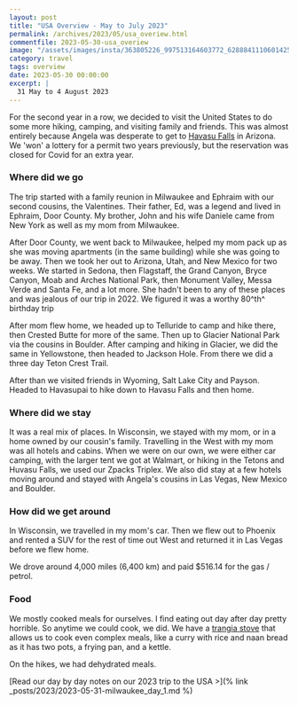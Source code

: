 ```yaml
---
layout: post
title: "USA Overview - May to July 2023"
permalink: /archives/2023/05/usa_overiew.html
commentfile: 2023-05-30-usa_overiew
image: "/assets/images/insta/363805226_997513164603772_6288841110601425992_n_17863101818972645.jpg"
category: travel
tags: overview
date: 2023-05-30 00:00:00
excerpt: |
  31 May to 4 August 2023
---
```


For the second year in a row, we decided to visit the United States to do some more hiking, camping, and visiting family and friends. This was almost entirely because Angela was desperate to get to [Havasu Falls](https://en.wikipedia.org/wiki/Havasu_Falls) in Arizona. We 'won' a lottery for a permit two years previously, but the reservation was closed for Covid for an extra year.

### Where did we go

The trip started with a family reunion in Milwaukee and Ephraim with our second cousins, the Valentines. Their father, Ed, was a legend and lived in Ephraim, Door County. My brother, John and his wife Daniele came from New York as well as my mom from Milwaukee.

After Door County, we went back to Milwaukee, helped my mom pack up as she was moving apartments (in the same building) while she was going to be away. Then we took her out to Arizona, Utah, and New Mexico for two weeks. We started in Sedona, then Flagstaff, the Grand Canyon, Bryce Canyon, Moab and Arches National Park, then Monument Valley, Messa Verde and Santa Fe, and a lot more. She hadn't been to any of these places and was jealous of our trip in 2022. We figured it was a worthy 80^th^ birthday trip

After mom flew home, we headed up to Telluride to camp and hike there, then Crested Butte for more of the same. Then up to Glacier National Park via the cousins in Boulder. After camping and hiking in Glacier, we did the same in Yellowstone, then headed to Jackson Hole. From there we did a three day Teton Crest Trail.

After than we visited friends in Wyoming, Salt Lake City and Payson. Headed to Havasupai to hike down to Havasu Falls and then home.

### Where did we stay

It was a real mix of places. In Wisconsin, we stayed with my mom, or in a home owned by our cousin's family. Travelling in the West with my mom was all hotels and cabins. When we were on our own, we were either car camping, with the larger tent we got at Walmart, or hiking in the Tetons and Huvasu Falls, we used our Zpacks Triplex. We also did stay at a few hotels moving around and stayed with Angela's cousins in Las Vegas, New Mexico and Boulder.

### How did we get around

In Wisconsin, we travelled in my mom's car. Then we flew out to Phoenix and rented a SUV for the rest of time out West and returned it in Las Vegas before we flew home.

We drove around 4,000 miles (6,400 km) and paid $516.14 for the gas / petrol.

### Food

We mostly cooked meals for ourselves. I find eating out day after day pretty horrible. So anytime we could cook, we did. We have a [trangia stove](https://trangia.se/en/shop/trangia-stove-25-6-ul/) that allows us to cook even complex meals, like a curry with rice and naan bread as it has two pots, a frying pan, and a kettle.

On the hikes, we had dehydrated meals.

[Read our day by day notes on our 2023 trip to the USA >](% link _posts/2023/2023-05-31-milwaukee_day_1.md %)
